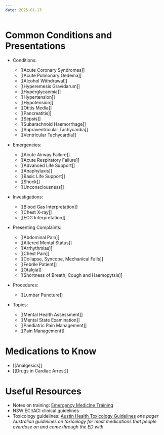 ```yaml
---
date: 2025-01-13
---
```

# Common Conditions and Presentations
<!-- QueryToSerialize: list rows.file.link from "01 Disciplines" where  contains(Rotations, "[" + this.file.name + "](" + replace(this.file.folder + "/" + this.file.name + "." + this.file.ext, " ", "%20")   + ")") OR contains(Rotations, this.file.link) or contains(file.path,this.file.name) sort file.name asc group by reverse(split(file.folder, "/"))[0] -->
<!-- SerializedQuery: list rows.file.link from "01 Disciplines" where  contains(Rotations, "[" + this.file.name + "](" + replace(this.file.folder + "/" + this.file.name + "." + this.file.ext, " ", "%20")   + ")") OR contains(Rotations, this.file.link) or contains(file.path,this.file.name) sort file.name asc group by reverse(split(file.folder, "/"))[0] -->
- Conditions: 
    - [[Acute Coronary Syndromes]]
    - [[Acute Pulmonary Oedema]]
    - [[Alcohol Withdrawal]]
    - [[Hyperemesis Gravidarum]]
    - [[Hyperglycaemia]]
    - [[Hypertension]]
    - [[Hypotension]]
    - [[Otitis Media]]
    - [[Pancreatitis]]
    - [[Sepsis]]
    - [[Subarachnoid Haemorrhage]]
    - [[Supraventricular Tachycardia]]
    - [[Ventricular Tachycardia]]

- Emergencies: 
    - [[Acute Airway Failure]]
    - [[Acute Respiratory Failure]]
    - [[Advanced Life Support]]
    - [[Anaphylaxis]]
    - [[Basic Life Support]]
    - [[Shock]]
    - [[Unconsciousness]]

- Investigations: 
    - [[Blood Gas Interpretation]]
    - [[Chest X-ray]]
    - [[ECG Interpretation]]

- Presenting Complaints: 
    - [[Abdominal Pain]]
    - [[Altered Mental Status]]
    - [[Arrhythmias]]
    - [[Chest Pain]]
    - [[Collapse, Syncope, Mechanical Falls]]
    - [[Febrile Patient]]
    - [[Otalgia]]
    - [[Shortness of Breath, Cough and Haemopytsis]]

- Procedures: 
    - [[Lumbar Puncture]]

- Topics: 
    - [[Mental Health Assessment]]
    - [[Mental State Examination]]
    - [[Paediatric Pain Management]]
    - [[Pain Management]]

<!-- SerializedQuery END -->

# Medications to Know
<!-- QueryToSerialize: list from "03 Medications" where  contains(Rotations, "[" + this.file.name + "](" + replace(this.file.folder + "/" + this.file.name + "." + this.file.ext, " ", "%20")   + ")") OR contains(Rotations, this.file.link) or contains(file.path,this.file.name) sort file.name asc -->
<!-- SerializedQuery: list from "03 Medications" where  contains(Rotations, "[" + this.file.name + "](" + replace(this.file.folder + "/" + this.file.name + "." + this.file.ext, " ", "%20")   + ")") OR contains(Rotations, this.file.link) or contains(file.path,this.file.name) sort file.name asc -->
- [[Analgesics]]
- [[Drugs in Cardiac Arrest]]
<!-- SerializedQuery END -->
# Useful Resources
- Notes on training: [Emergency Medicine Training](00%20Reference/Training/Emergency%20Medicine%20Training.md)
- NSW ECI/ACI clinical guidelines
- Toxicology guidelines: [Austin Health Toxicology Guidelines](https://www.austin.org.au/clinical-toxicology-guidelines/) *one pager Australian guidelines on toxicology for most medications that people overdose on and come through the ED with*
  
